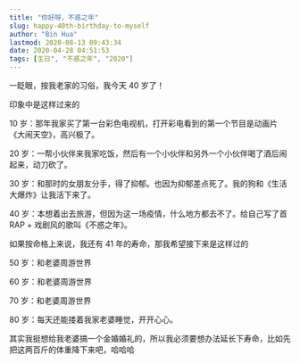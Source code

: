 ```yaml
---
title: "你好呀，不惑之年"
slug: happy-40th-birthday-to-myself
author: "Bin Hua"
lastmod: 2020-08-13 09:43:34
date: 2020-04-28 04:51:53
tags: [生日", "不惑之年", "2020"]
---
```


一眨眼，按我老家的习俗，我今天 40 岁了！

印象中是这样过来的

10 岁：那年我家买了第一台彩色电视机，打开彩电看到的第一个节目是动画片《大闹天空》，高兴极了。

20 岁：一帮小伙伴来我家吃饭，然后有一个小伙伴和另外一个小伙伴喝了酒后闹起来，动刀砍了。

30 岁：和那时的女朋友分手，得了抑郁。也因为抑郁差点死了。我的狗和《生活大爆炸》让我活下来了。

40 岁：本想着出去旅游，但因为这一场疫情，什么地方都去不了。给自己写了首 RAP + 戏剧风的歌叫《不惑之年》。

如果按命格上来说，我还有 41 年的寿命，那我希望接下来是这样过的

50 岁：和老婆周游世界

60 岁：和老婆周游世界

70 岁：和老婆周游世界

80 岁：每天还能搂着我家老婆睡觉，开开心心。

其实我挺想给我老婆搞一个金婚婚礼的，所以我必须要想办法延长下寿命，比如先把这两百斤的体重降下来吧，哈哈哈